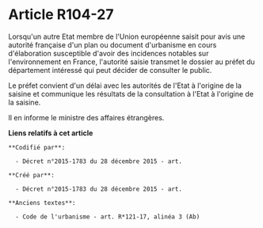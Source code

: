 # Article R104-27

Lorsqu'un autre Etat membre de l'Union européenne saisit pour avis une autorité française d'un plan ou document d'urbanisme
en cours d'élaboration susceptible d'avoir des incidences notables sur l'environnement en France, l'autorité saisie transmet
le dossier au préfet du département intéressé qui peut décider de consulter le public.

Le préfet convient d'un délai avec les autorités de l'Etat à l'origine de la saisine et communique les résultats de la
consultation à l'Etat à l'origine de la saisine.

Il en informe le ministre des affaires étrangères.

**Liens relatifs à cet article**

	**Codifié par**:

	  - Décret n°2015-1783 du 28 décembre 2015 - art.

	**Créé par**:

	  - Décret n°2015-1783 du 28 décembre 2015 - art.

	**Anciens textes**:

	  - Code de l'urbanisme - art. R*121-17, alinéa 3 (Ab)
